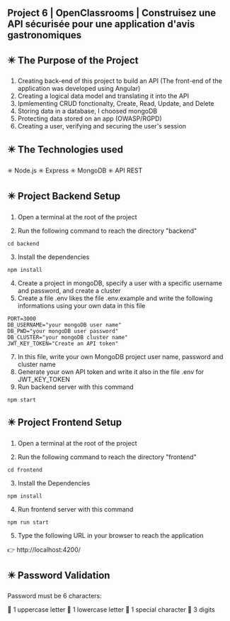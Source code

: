 
## Project 6 | OpenClassrooms | Construisez une API sécurisée pour une application d'avis gastronomiques

## ✴️ The Purpose of the Project

1. Creating back-end of this project to build an API (The front-end of the application was developed using Angular)
2. Creating a logical data model and translating it into the API 
3. Ipmlementing CRUD fonctionalty, Create, Read, Update, and Delete
4. Storing data in a database, I choosed mongoDB
5. Protecting data stored on an app (OWASP/RGPD)
6. Creating a user, verifying and securing the user's session

## ✴️ The Technologies used

✳️ Node.js ✳️ Express ✳️ MongoDB ✳️ API REST 

## ✴️ Project Backend Setup

1. Open a terminal at the root of the project

2. Run the following command to reach the directory "backend"

```
cd backend
```
3. Install the dependencies

```
npm install
```
4. Create a project in mongoDB, specify a user with a specific username and password, and create a cluster
5. Create a file .env likes the file .env.example and write the following informations using your own data in this file

```
PORT=3000
DB_USERNAME="your mongoDB user name"
DB_PWD="your mongoDB user password"
DB_CLUSTER="your mongoDB cluster name"
JWT_KEY_TOKEN="Create an API token"
```
7. In this file, write your own MongoDB project user name, password and cluster name
8. Generate your own API token and write it also in the file .env for JWT_KEY_TOKEN
9. Run backend server with this command

```
npm start
```
## ✴️ Project Frontend Setup

1. Open a terminal at the root of the project

2. Run the following command to reach the directory "frontend"

```
cd frontend
```
3. Install the Dependencies

```
npm install
```
4. Run frontend server with this command

```
npm run start
```

5. Type the following URL in your browser to reach the application

👉 http://localhost:4200/

## ✴️ Password Validation

Password must be 6 characters: 

:pencil: 1 uppercase letter
:pencil: 1 lowercase letter
:pencil: 1 special character
:pencil: 3 digits

